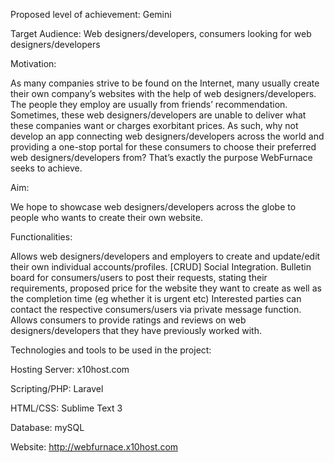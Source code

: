Proposed level of achievement: Gemini 
 
Target Audience: Web designers/developers, consumers looking for web designers/developers 
 
Motivation:
 
As many companies strive to be found on the Internet, many usually create their own company’s websites with the help of web designers/developers. The people they employ are usually from friends’ recommendation. Sometimes, these web designers/developers are unable to deliver what these companies want or charges exorbitant prices. As such, why not develop an app connecting web designers/developers across the world and providing a one-stop portal for these consumers to choose their preferred web designers/developers from? That’s exactly the purpose WebFurnace seeks to achieve.
 
Aim:
 
We hope to showcase web designers/developers across the globe to people who wants to create their own website.
 
Functionalities:

Allows web designers/developers and employers to create and update/edit their own individual accounts/profiles. [CRUD]
Social Integration.
Bulletin board for consumers/users to post their requests, stating their requirements, proposed price for the website they want to create as well as the completion time (eg whether it is urgent etc)
Interested parties can contact the respective consumers/users via private message function.
Allows consumers to provide ratings and reviews on web designers/developers that they have previously worked with.

 
Technologies and tools to be used in the project: 
 
Hosting Server: x10host.com
 
Scripting/PHP: Laravel
 
HTML/CSS: Sublime Text 3
 
Database: mySQL

Website: http://webfurnace.x10host.com
